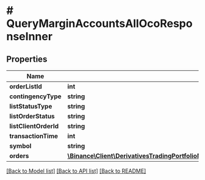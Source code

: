 # # QueryMarginAccountsAllOcoResponseInner

## Properties

Name | Type | Description | Notes
------------ | ------------- | ------------- | -------------
**orderListId** | **int** |  | [optional]
**contingencyType** | **string** |  | [optional]
**listStatusType** | **string** |  | [optional]
**listOrderStatus** | **string** |  | [optional]
**listClientOrderId** | **string** |  | [optional]
**transactionTime** | **int** |  | [optional]
**symbol** | **string** |  | [optional]
**orders** | [**\Binance\Client\DerivativesTradingPortfolioMargin\Model\QueryMarginAccountsAllOcoResponseInnerOrdersInner[]**](QueryMarginAccountsAllOcoResponseInnerOrdersInner.md) |  | [optional]

[[Back to Model list]](../../README.md#models) [[Back to API list]](../../README.md#endpoints) [[Back to README]](../../README.md)
